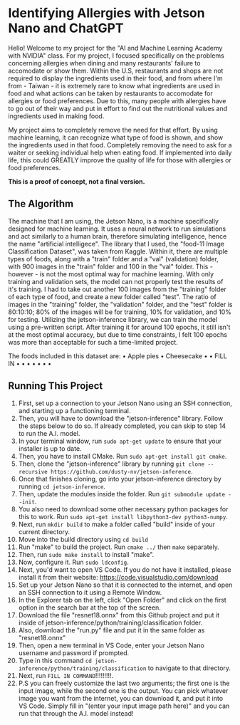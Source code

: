 # Identifying Allergies with Jetson Nano and ChatGPT

Hello! Welcome to my project for the "AI and Machine Learning Academy with NVIDIA" class. For my project, I focused specifically on the problems concerning allergies when dining and many restaurants' failure to accomodate or show them. Within the U.S, restaurants and shops are not required to display the ingredients used in their food, and from where I'm from - Taiwan - it is extremely rare to know what ingredients are used in food and what actions can be taken by restaurants to accomodate for allergies or food preferences. Due to this, many people with allergies have to go out of their way and put in effort to find out the nutritional values and ingredients used in making food.

My project aims to completely remove the need for that effort. By using machine learning, it can recognize what type of food is shown, and show the ingredients used in that food. Completely removing the need to ask for a waiter or seeking individual help when eating food. If implemented into daily life, this could GREATLY improve the quality of life for those with allergies or food preferences.

**This is a proof of concept, not a final version.**

## The Algorithm
The machine that I am using, the Jetson Nano, is a machine specifically designed for machine learning. It uses a neural network to run simulations and act similarly to a human brain, therefore simulating intelligence, hence the name "artificial intelligece". The library that I used, the "food-11 Image Classification Dataset", was taken from Kaggle. Within it, there are multiple types of foods, along with a "train" folder and a "val" (validation) folder, with 900 images in the "train" folder and 100 in the "val" folder. This - however - is not the most optimal way for machine learning. With only training and validation sets, the model can not properly test the results of it's training. I had to take out another 100 images from the "training" folder of each type of food, and create a new folder called "test". The ratio of images in the "training" folder, the "validation" folder, and the "test" folder is 80:10:10; 80% of the images will be for training, 10% for validation, and 10% for testing. Utilizing the jetson-inference library, we can train the model using a pre-written script. After training it for around 100 epochs, it still isn't at the most optimal accuracy, but due to time constraints, I felt 100 epochs was more than acceptable for such a time-limited project.

The foods included in this dataset are:
 • Apple pies
 • Cheesecake
 • 
 • FILL IN
 • 
 •
 •
 •
 •
 •
 •

## Running This Project
1. First, set up a connection to your Jetson Nano using an SSH connection, and starting up a functioning terminal.
2. Then, you will have to download the "jetson-inference" library. Follow the steps below to do so. If already completed, you can skip to step 14 to run the A.I. model.
3. In your terminal window, run `sudo apt-get update` to ensure that your installer is up to date.
4. Then, you have to install CMake. Run `sudo apt-get install git cmake`.
5. Then, clone the "jetson-inference" library by running `git clone --recursive https://github.com/dusty-nv/jetson-inference`.
6. Once that finishes cloning, go into your jetson-inference directory by running `cd jetson-inference`.
7. Then, update the modules inside the folder. Run `git submodule update --init`.
8. You also need to download some other necessary python packages for this to work. Run `sudo apt-get install libpython3-dev python3-numpy`.
9. Next, run `mkdir build` to make a folder called "build" inside of your current directory.
10. Move into the build directory using `cd build`
11. Run "make" to build the project. Run `cmake ../` then `make` separately.
12. Then, run `sudo make install` to install "make".
13. Now, configure it. Run `sudo ldconfig`.
14. Next, you'd want to open VS Code. If you do not have it installed, please install it from their website: https://code.visualstudio.com/download
15. Set up your Jetson Nano so that it is connected to the internet, and open an SSH connection to it using a Remote Window.
16. In the Explorer tab on the left, click "Open Folder" and click on the first option in the search bar at the top of the screen.
17. Download the file "resnet18.onnx" from this Github project and put it inside of jetson-inference/python/training/classification folder.
18. Also, download the "run.py" file and put it in the same folder as "resnet18.onnx"
19. Then, open a new terminal in VS Code, enter your Jetson Nano username and password if prompted.
20. Type in this command `cd jetson-inference/python/training/classification` to navigate to that directory.
21. Next, run `FILL IN COMMAND`!!!!!!!!!.
22. P.S you can freely customize the last two arguments; the first one is the input image, while the second one is the output. You can pick whatever image you want from the internet, you can download it, and put it into VS Code. Simply fill in "(enter your input image path here)" and you can run that through the A.I. model instead!
